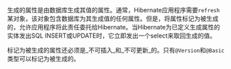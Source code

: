 生成的属性是由数据库生成其值的属性。通常，Hibernate应用程序需要`refresh`某对象，该对象包含数据库为其生成值的任何属性。但是，将属性标记为被生成的，允许应用程序将此责任委托给Hibernate。当Hibernate为已定义生成属性的实体发出SQL INSERT或UPDATE时，它立即发出一个select来取回生成的值。

标记为被生成的属性还必须是_不可插入_和_不可更新_的。只有`@Version`和`@Basic`类型可以标记为被生成的。


